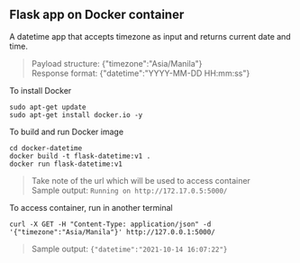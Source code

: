 ## Flask app on Docker container

A datetime app that accepts timezone as input and returns current date and time.
> Payload structure: {"timezone":"Asia/Manila"} \
  Response format: {"datetime":"YYYY-MM-DD HH:mm:ss"} 

To install Docker 
```
sudo apt-get update
sudo apt-get install docker.io -y
```

To build and run Docker image
```
cd docker-datetime
docker build -t flask-datetime:v1 .
docker run flask-datetime:v1
```
> Take note of the url which will be used to access container \
  Sample output: `Running on http://172.17.0.5:5000/`

To access container, run in another terminal
```
curl -X GET -H "Content-Type: application/json" -d '{"timezone":"Asia/Manila"}' http://127.0.0.1:5000/
```
> Sample output: `{"datetime":"2021-10-14 16:07:22"}`
